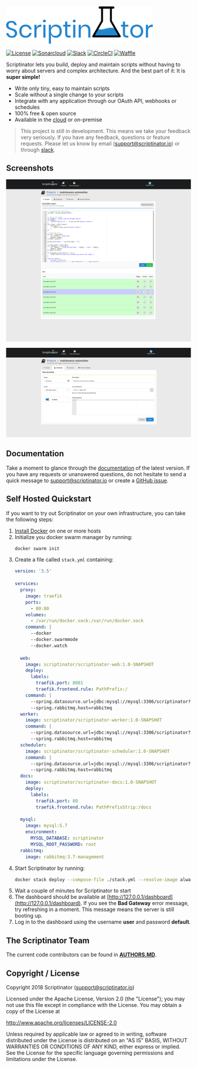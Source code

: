 [![Scriptinator](src/readme/logo.png)](https://scriptinator.io)

[![License](https://img.shields.io/badge/license-Apache%202.0-green.svg)](http://www.apache.org/licenses/LICENSE-2.0)
[![Sonarcloud](https://sonarcloud.io/api/badges/gate?key=io.chapp.scriptinator:scriptinator-parent)](https://sonarcloud.io/dashboard?id=io.chapp.scriptinator%3Ascriptinator-parent)
[![Slack](https://slack-invite.scriptinator.io/badge.svg)](https://slack-invite.scriptinator.io)
[![CircleCI](https://circleci.com/gh/ScriptinatorIO/scriptinator/tree/master.svg?style=shield)](https://circleci.com/gh/ScriptinatorIO/scriptinator/tree/master)
[![Waffle](https://badge.waffle.io/ScriptinatorIO/scriptinator.svg?columns=In%20Progress,Review)](https://waffle.io/ScriptinatorIO/scriptinator)


Scriptinator lets you build, deploy and maintain scripts without having to worry about servers and complex architecture.
And the best part of it: It is **super simple!**

- Write only tiny, easy to maintain scripts
- Scale without a single change to your scripts
- Integrate with any application through our OAuth API, webhooks or schedules
- 100% free & open source
- Available in the [cloud](https://scriptinator.io) or on-premise

> This project is still in development. This means we take your feedback very seriously. If you have any feedback,
questions or feature requests. Please let us know by email (support@scriptinator.io) or through [slack](https://slack-invite.scriptinator.io).

## Screenshots

![Editing Scripts](src/readme/screenshots/editing_scripts.png)

![Creating Schedules](src/readme/screenshots/creating_schedules.png)

## Documentation

Take a moment to glance through the [documentation](https://scriptinator.io/docs) of the latest version. If you have
any requests or unanswered questions, do not hesitate to send a quick message to support@scriptinator.io or create
a [GitHub issue](https://github.com/ScriptinatorIO/scriptinator/issues).


## Self Hosted Quickstart

If you want to try out Scriptinator on your own infrastructure, you can take the following steps:

1. [Install Docker](https://docs.docker.com/install/) on one or more hosts
2. Initialize you docker swarm manager by running:
   ```bash
   docker swarm init
   ```
3. Create a file called `stack.yml` containing:
    ```yml
    version: '3.5'
    
    services:
      proxy:
        image: traefik
        ports:
          - 80:80
        volumes:
          - /var/run/docker.sock:/var/run/docker.sock
        command: |
          --docker
          --docker.swarmmode
          --docker.watch
    
      web:
        image: scriptinator/scriptinator-web:1.0-SNAPSHOT
        deploy:
          labels:
            traefik.port: 8081
            traefik.frontend.rule: PathPrefix:/
        command: |
          --spring.datasource.url=jdbc:mysql://mysql:3306/scriptinator?useSSL=false
          --spring.rabbitmq.host=rabbitmq
      worker:
        image: scriptinator/scriptinator-worker:1.0-SNAPSHOT
        command: |
          --spring.datasource.url=jdbc:mysql://mysql:3306/scriptinator?useSSL=false
          --spring.rabbitmq.host=rabbitmq
      scheduler:
        image: scriptinator/scriptinator-scheduler:1.0-SNAPSHOT
        command: |
          --spring.datasource.url=jdbc:mysql://mysql:3306/scriptinator?useSSL=false
          --spring.rabbitmq.host=rabbitmq
      docs:
        image: scriptinator/scriptinator-docs:1.0-SNAPSHOT
        deploy:
          labels:
            traefik.port: 80
            traefik.frontend.rule: PathPrefixStrip:/docs
    
      mysql:
        image: mysql:5.7
        environment:
          MYSQL_DATABASE: scriptinator
          MYSQL_ROOT_PASSWORD: root
      rabbitmq:
        image: rabbitmq:3.7-management
    ```
4. Start Scriptinator by running:
   ```bash
   docker stack deploy --compose-file ./stack.yml --resolve-image always scriptinator
   ```
5. Wait a couple of minutes for Scriptinator to start
6. The dashboard should be available at [http://127.0.0.1/dashboard](http://127.0.0.1/dashboard). If you see the
**Bad Gateway** error message, try refreshing in a moment. This message means the server is still booting up.
7. Log in to the dashboard using the username **user** and password **default**.

## The Scriptinator Team

The current code contributors can be found in [**AUTHORS.MD**](AUTHORS.md).

## Copyright / License

Copyright 2018 Scriptinator (support@scriptinator.io)

Licensed under the Apache License, Version 2.0 (the "License");
you may not use this file except in compliance with the License.
You may obtain a copy of the License at

   http://www.apache.org/licenses/LICENSE-2.0

Unless required by applicable law or agreed to in writing, software
distributed under the License is distributed on an "AS IS" BASIS,
WITHOUT WARRANTIES OR CONDITIONS OF ANY KIND, either express or implied.
See the License for the specific language governing permissions and
limitations under the License.